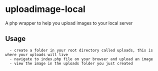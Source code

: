# uploadimage-local
A php wrapper to help you upload images to your local server
## Usage
```
  - create a folder in your root directory called uploads, this is where your uploads will live
  - navigate to index.php file on your browser and upload an image
  - view the image in the uploads folder you just created
```


